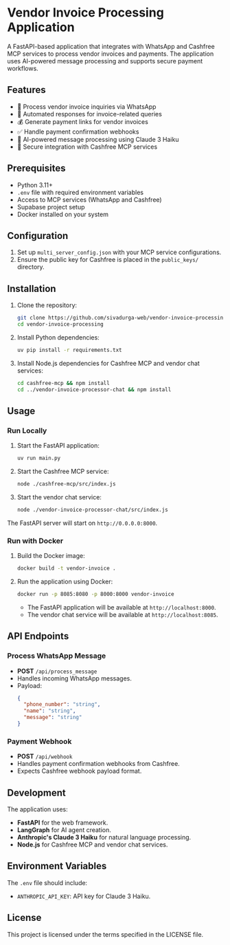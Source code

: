 # Vendor Invoice Processing Application

A FastAPI-based application that integrates with WhatsApp and Cashfree MCP services to process vendor invoices and payments. The application uses AI-powered message processing and supports secure payment workflows.

## Features

- 📜 Process vendor invoice inquiries via WhatsApp
- 💬 Automated responses for invoice-related queries
- 💰 Generate payment links for vendor invoices
- ✅ Handle payment confirmation webhooks
- 🤖 AI-powered message processing using Claude 3 Haiku
- 🔐 Secure integration with Cashfree MCP services

## Prerequisites

- Python 3.11+
- `.env` file with required environment variables
- Access to MCP services (WhatsApp and Cashfree)
- Supabase project setup
- Docker installed on your system

## Configuration

1. Set up `multi_server_config.json` with your MCP service configurations.
2. Ensure the public key for Cashfree is placed in the `public_keys/` directory.

## Installation

1. Clone the repository:
   ```bash
   git clone https://github.com/sivadurga-web/vendor-invoice-processing.git
   cd vendor-invoice-processing
   ```

2. Install Python dependencies:
   ```bash
   uv pip install -r requirements.txt
   ```

3. Install Node.js dependencies for Cashfree MCP and vendor chat services:
   ```bash
   cd cashfree-mcp && npm install
   cd ../vendor-invoice-processor-chat && npm install
   ```

## Usage

### Run Locally

1. Start the FastAPI application:
   ```bash
   uv run main.py
   ```

2. Start the Cashfree MCP service:
   ```bash
   node ./cashfree-mcp/src/index.js
   ```

3. Start the vendor chat service:
   ```bash
   node ./vendor-invoice-processor-chat/src/index.js
   ```

The FastAPI server will start on `http://0.0.0.0:8000`.

### Run with Docker

1. Build the Docker image:
   ```bash
   docker build -t vendor-invoice .
   ```

2. Run the application using Docker:
   ```bash
   docker run -p 8085:8080 -p 8000:8000 vendor-invoice
   ```

   - The FastAPI application will be available at `http://localhost:8000`.
   - The vendor chat service will be available at `http://localhost:8085`.

## API Endpoints

### Process WhatsApp Message
- **POST** `/api/process_message`
- Handles incoming WhatsApp messages.
- Payload:
  ```json
  {
    "phone_number": "string",
    "name": "string",
    "message": "string"
  }
  ```

### Payment Webhook
- **POST** `/api/webhook`
- Handles payment confirmation webhooks from Cashfree.
- Expects Cashfree webhook payload format.

## Development

The application uses:
- **FastAPI** for the web framework.
- **LangGraph** for AI agent creation.
- **Anthropic's Claude 3 Haiku** for natural language processing.
- **Node.js** for Cashfree MCP and vendor chat services.

## Environment Variables

The `.env` file should include:
- `ANTHROPIC_API_KEY`: API key for Claude 3 Haiku.

## License

This project is licensed under the terms specified in the LICENSE file.
